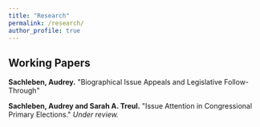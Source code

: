 ```yaml
---
title: "Research"
permalink: /research/
author_profile: true
---
```


## Working Papers

**Sachleben, Audrey.** "Biographical Issue Appeals and Legislative Follow-Through"

**Sachleben, Audrey and Sarah A. Treul.** "Issue Attention in Congressional Primary Elections." *Under review.*


